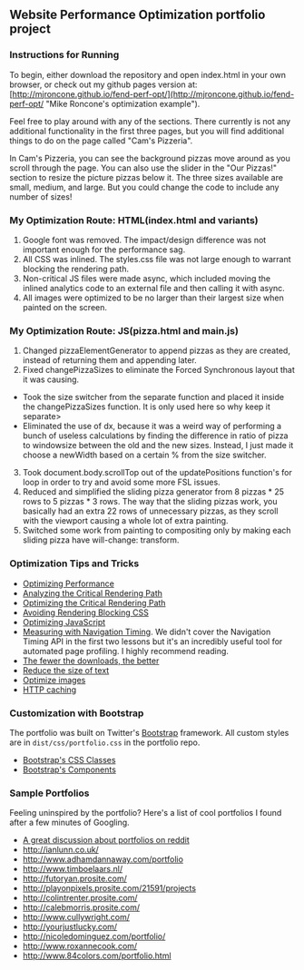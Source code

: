 ## Website Performance Optimization portfolio project

### Instructions for Running

To begin, either download the repository and open index.html in your own browser, or check out my github pages version at: [http://mjroncone.github.io/fend-perf-opt/](http://mjroncone.github.io/fend-perf-opt/ "Mike Roncone's optimization example").

Feel free to play around with any of the sections. There currently is not any additional functionality in the first three pages, but you will find additional things to do on the page called "Cam's Pizzeria".

In Cam's Pizzeria, you can see the background pizzas move around as you scroll through the page. You can also use the slider in the "Our Pizzas!" section to resize the picture pizzas below it. The three sizes available are small, medium, and large. But you could change the code to include any number of sizes!

### My Optimization Route: HTML(index.html and variants)

1. Google font was removed. The impact/design difference was not important enough for the performance sag.
2. All CSS was inlined. The styles.css file was not large enough to warrant blocking the rendering path.
3. Non-critical JS files were made async, which included moving the inlined analytics code to an external file and then calling it with async.
4. All images were optimized to be no larger than their largest size when painted on the screen.

### My Optimization Route: JS(pizza.html and main.js)

1. Changed pizzaElementGenerator to append pizzas as they are created, instead of returning them and appending later.
2. Fixed changePizzaSizes to eliminate the Forced Synchronous layout that it was causing.
  * Took the size switcher from the separate function and placed it inside the changePizzaSizes function. It is only used here so why keep it separate>
  * Eliminated the use of dx, because it was a weird way of performing a bunch of useless calculations by finding the difference in ratio of pizza to windowsize between
  the old and the new sizes. Instead, I just made it choose a newWidth based on a certain % from the size switcher.
3. Took document.body.scrollTop out of the updatePositions function's for loop in order to try and avoid some more FSL issues.
4. Reduced and simplified the sliding pizza generator from 8 pizzas * 25 rows to 5 pizzas * 3 rows. The way that
the sliding pizzas work, you basically had an extra 22 rows of unnecessary pizzas, as they scroll with the viewport causing a whole lot of extra painting.
5. Switched some work from painting to compositing only by making each sliding pizza have will-change: transform.

### Optimization Tips and Tricks
* [Optimizing Performance](https://developers.google.com/web/fundamentals/performance/ "web performance")
* [Analyzing the Critical Rendering Path](https://developers.google.com/web/fundamentals/performance/critical-rendering-path/analyzing-crp.html "analyzing crp")
* [Optimizing the Critical Rendering Path](https://developers.google.com/web/fundamentals/performance/critical-rendering-path/optimizing-critical-rendering-path.html "optimize the crp!")
* [Avoiding Rendering Blocking CSS](https://developers.google.com/web/fundamentals/performance/critical-rendering-path/render-blocking-css.html "render blocking css")
* [Optimizing JavaScript](https://developers.google.com/web/fundamentals/performance/critical-rendering-path/adding-interactivity-with-javascript.html "javascript")
* [Measuring with Navigation Timing](https://developers.google.com/web/fundamentals/performance/critical-rendering-path/measure-crp.html "nav timing api"). We didn't cover the Navigation Timing API in the first two lessons but it's an incredibly useful tool for automated page profiling. I highly recommend reading.
* <a href="https://developers.google.com/web/fundamentals/performance/optimizing-content-efficiency/eliminate-downloads.html">The fewer the downloads, the better</a>
* <a href="https://developers.google.com/web/fundamentals/performance/optimizing-content-efficiency/optimize-encoding-and-transfer.html">Reduce the size of text</a>
* <a href="https://developers.google.com/web/fundamentals/performance/optimizing-content-efficiency/image-optimization.html">Optimize images</a>
* <a href="https://developers.google.com/web/fundamentals/performance/optimizing-content-efficiency/http-caching.html">HTTP caching</a>

### Customization with Bootstrap
The portfolio was built on Twitter's <a href="http://getbootstrap.com/">Bootstrap</a> framework. All custom styles are in `dist/css/portfolio.css` in the portfolio repo.

* <a href="http://getbootstrap.com/css/">Bootstrap's CSS Classes</a>
* <a href="http://getbootstrap.com/components/">Bootstrap's Components</a>

### Sample Portfolios

Feeling uninspired by the portfolio? Here's a list of cool portfolios I found after a few minutes of Googling.

* <a href="http://www.reddit.com/r/webdev/comments/280qkr/would_anybody_like_to_post_their_portfolio_site/">A great discussion about portfolios on reddit</a>
* <a href="http://ianlunn.co.uk/">http://ianlunn.co.uk/</a>
* <a href="http://www.adhamdannaway.com/portfolio">http://www.adhamdannaway.com/portfolio</a>
* <a href="http://www.timboelaars.nl/">http://www.timboelaars.nl/</a>
* <a href="http://futoryan.prosite.com/">http://futoryan.prosite.com/</a>
* <a href="http://playonpixels.prosite.com/21591/projects">http://playonpixels.prosite.com/21591/projects</a>
* <a href="http://colintrenter.prosite.com/">http://colintrenter.prosite.com/</a>
* <a href="http://calebmorris.prosite.com/">http://calebmorris.prosite.com/</a>
* <a href="http://www.cullywright.com/">http://www.cullywright.com/</a>
* <a href="http://yourjustlucky.com/">http://yourjustlucky.com/</a>
* <a href="http://nicoledominguez.com/portfolio/">http://nicoledominguez.com/portfolio/</a>
* <a href="http://www.roxannecook.com/">http://www.roxannecook.com/</a>
* <a href="http://www.84colors.com/portfolio.html">http://www.84colors.com/portfolio.html</a>
